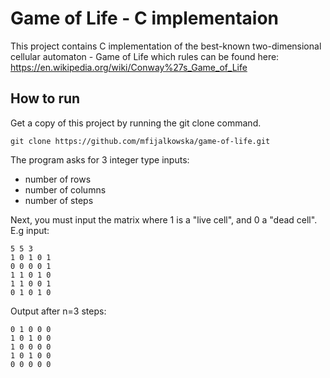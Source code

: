 # Game of Life - C implementaion

This project contains C implementation of the best-known two-dimensional cellular automaton - Game of Life which rules can be found here: https://en.wikipedia.org/wiki/Conway%27s_Game_of_Life

## How to run
Get a copy of this project by running the git clone command.
``` git
git clone https://github.com/mfijalkowska/game-of-life.git
```
The program asks for 3 integer type inputs:
* number of rows
* number of columns
* number of steps

Next, you must input the matrix where 1 is a "live cell", and 0 a "dead cell".<br/>
E.g input:<br/>
```
5 5 3
1 0 1 0 1 
0 0 0 0 1 
1 1 0 1 0 
1 1 0 0 1 
0 1 0 1 0 
```

Output after n=3 steps:
```
0 1 0 0 0
1 0 1 0 0
1 0 0 0 0
1 0 1 0 0
0 0 0 0 0
```
